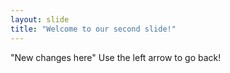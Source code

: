 ```yaml
---
layout: slide
title: "Welcome to our second slide!"
---
```

"New changes here"
Use the left arrow to go back!
